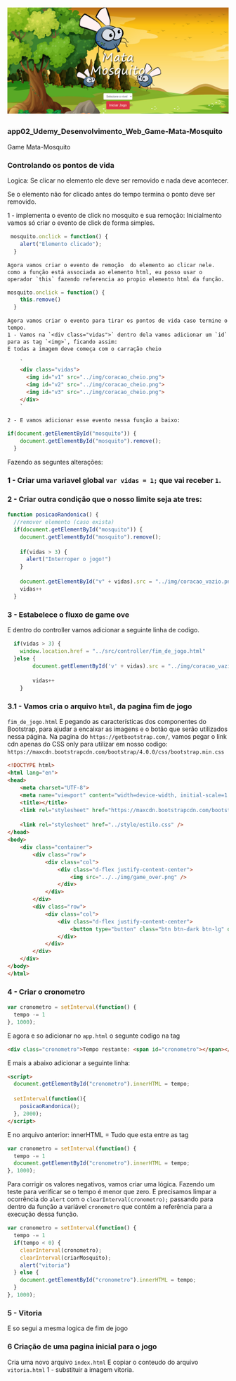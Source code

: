 <h1 align="center">
    <img src="./mg/img_do_jogo.png" />
</h1>

### app02_Udemy_Desenvolvimento_Web_Game-Mata-Mosquito

Game Mata-Mosquito


### Controlando os pontos de vida
Logica:
Se clicar no elemento ele deve ser removido e nada deve acontecer.

Se o elemento não for clicado antes do tempo termina o ponto deve ser removido.

1 - implementa o evento de click no mosquito e sua remoção:
    Inicialmento vamos só criar o evento de click de forma simples.
```js
 mosquito.onclick = function() {
    alert("Elemento clicado");
  }
```
    Agora vamos criar o evento de remoção  do elemento ao clicar nele.
    como a função está associada ao elemento html, eu posso usar o operador `this` fazendo referencia ao propio elemento html da função.
```js
mosquito.onclick = function() {
    this.remove()
  }
```

    Agora vamos criar o evento para tirar os pontos de vida caso termine o tempo.
    1 - Vamos na `<div class="vidas">` dentro dela vamos adicionar um `id` para as tag `<img>`, ficando assim:
    E todas a imagem deve começa com o carração cheio
```html
    `
    <div class="vidas">
      <img id="v1" src="../img/coracao_cheio.png">
      <img id="v2" src="../img/coracao_cheio.png">
      <img id="v3" src="../img/coracao_cheio.png">
    </div>
    `
```
    2 - E vamos adicionar esse evento nessa função a baixo: 
```js
if(document.getElementById("mosquito")) {
    document.getElementById("mosquito").remove();
  }
```
Fazendo as seguntes alterações:
### 1 - Criar uma variavel global `var vidas = 1;` que vai receber `1`.

 ### 2 - Criar outra condição que o nosso limite seja ate tres:

```js
function posicaoRandonica() {
  //remover elemento (caso exista)
  if(document.getElementById("mosquito")) {
    document.getElementById("mosquito").remove();
    
    if(vidas > 3) {
      alert("Interroper o jogo!")
    }

    document.getElementById("v" + vidas).src = "../img/coracao_vazio.png";
    vidas++
  }
```

### 3 - Estabelece o fluxo de game ove

E dentro do controller vamos adicionar a seguinte linha de codigo. 
```js
  if(vidas > 3) {
    window.location.href = "../src/controller/fim_de_jogo.html"
  }else {
		document.getElementById('v' + vidas).src = "../img/coracao_vazio.png"

		vidas++
	}
```
### 3.1 - Vamos cria o arquivo `html`, da pagina fim de jogo
`fim_de_jogo.html`
E pegando as características dos componentes do Bootstrap, para ajudar a encaixar as imagens e o botão que serão utilizados nessa página.
Na pagina do `https://getbootstrap.com/`, vamos pegar o link cdn apenas do CSS only para utilizar em nosso codigo:
`https://maxcdn.bootstrapcdn.com/bootstrap/4.0.0/css/bootstrap.min.css`
```html
<!DOCTYPE html>
<html lang="en">
<head>
    <meta charset="UTF-8">
    <meta name="viewport" content="width=device-width, initial-scale=1.0">
    <title></title>
    <link rel="stylesheet" href="https://maxcdn.bootstrapcdn.com/bootstrap/4.0.0/css/bootstrap.min.css" integrity="sha384-Gn5384xqQ1aoWXA+058RXPxPg6fy4IWvTNh0E263XmFcJlSAwiGgFAW/dAiS6JXm" crossorigin="anonymous">

	<link rel="stylesheet" href="../style/estilo.css" />
</head>
<body>
    <div class="container">
        <div class="row">
            <div class="col">
                <div class="d-flex justify-content-center">
                    <img src="../../img/game_over.png" />
                </div>
            </div>
        </div>
        <div class="row">
            <div class="col">
                <div class="d-flex justify-content-center">
                    <button type="button" class="btn btn-dark btn-lg" onclick="window.location.href = '../app.html' ">Reiniciar</button>
                </div>
            </div>
        </div>
    </div>    
</body>
</html>
```

### 4 - Criar o cronometro
```js
var cronometro = setInterval(function() {
  tempo -= 1
}, 1000);
```
E agora e so adicionar no `app.html` o segunte codigo na tag
```html
<div class="cronometro">Tempo restante: <span id="cronometro"></span></div>
```
E mais a abaixo adicionar a seguinte linha:
```html
<script>
  document.getElementById("cronometro").innerHTML = tempo;
    
  setInterval(function(){
    posicaoRandonica();      
  }, 2000);
</script>
```
E no arquivo anterior:
innerHTML = Tudo que esta entre as tag
```js
var cronometro = setInterval(function() {
  tempo -= 1
  document.getElementById("cronometro").innerHTML = tempo;
}, 1000);
```
Para corrigir os valores negativos, vamos criar uma lógica.
Fazendo um teste para verificar se o tempo é menor que zero.
E precisamos limpar a ocorrência do `alert` com o `clearInterval(cronometro);` passando para dentro da função a variável `cronometro` que contém a referência para a execução dessa função.
```js
var cronometro = setInterval(function() {
  tempo -= 1
  if(tempo < 0) {
    clearInterval(cronometro);
    clearInterval(criarMosquito);
    alert("vitoria")
  } else {
    document.getElementById("cronometro").innerHTML = tempo;
  }
}, 1000);
```

### 5 - Vitoria
E so segui a mesma logica de fim de jogo

### 6 Criação de uma pagina inicial para o jogo
Cria uma novo arquivo `index.html`
E copiar o conteudo do arquivo `vitoria.html`
1 - substituir a imagem vitoria.
